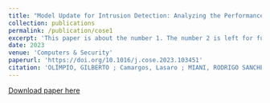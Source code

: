 ```yaml
---
title: "Model Update for Intrusion Detection: Analyzing the Performance of Delayed Labeling and Active Learning Strategies"
collection: publications
permalink: /publication/cose1
excerpt: 'This paper is about the number 1. The number 2 is left for future work.'
date: 2023
venue: 'Computers & Security'
paperurl: 'https://doi.org/10.1016/j.cose.2023.103451'
citation: 'OLÍMPIO, GILBERTO ; Camargos, Lasaro ; MIANI, RODRIGO SANCHES ; FARIA, ELAINE RIBEIRO . Model Update for Intrusion Detection: Analyzing the Performance of Delayed Labeling and Active Learning Strategies. COMPUTERS & SECURITY, 2023.'
---
```


[Download paper here](https://doi.org/10.1016/j.cose.2023.103451)